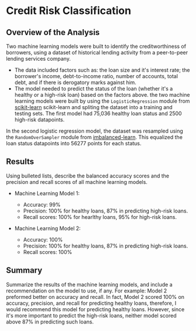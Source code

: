 # Credit Risk Classification

## Overview of the Analysis
Two machine learning models were built to identify the creditworthiness of borrowers, using a dataset of historical lending activity from a peer-to-peer lending services company.

* The data included factors such as: 
the loan size and it's interest rate; the borrower's income, debt-to-income ratio, number of accounts, total debt, and if there is derogatory marks against him.
* The model needed to predict the status of the loan (whether it's a healthy or a high-risk loan) based on the factors above.
the two machine learning models were built by using the `LogisticRegression` module from <a href=https://scikit-learn.org/stable/index.html>scikit-learn</a> scikit-learn and spliting the dataset into a training and testing sets. The first model had 75,036 healthy loan status and 2500 high-risk datapoints.

In the second logistic regression model, the dataset was resampled using the `RandomOverSampler` module from <a href=https://imbalanced-learn.org/dev/index.html>imbalanced-learn</a>. This equalized the loan status datapoints into 56277 points for each status.


## Results

Using bulleted lists, describe the balanced accuracy scores and the precision and recall scores of all machine learning models.

* Machine Learning Model 1:
  * Accuracy: 99%
  * Precision: 100% for healthy loans, 87% in predicting high-risk loans.
  * Recall scores: 100% for hearlthy loans, 95% for high-risk loans.



* Machine Learning Model 2:
  * Accuracy: 100%
  * Precision: 100% for healthy loans, 87% in predicting high-risk loans.
  * Recall scores: 100%

## Summary

Summarize the results of the machine learning models, and include a recommendation on the model to use, if any. For example:
Model 2 preformed better on accuracy and recall. In fact, Model 2 scored 100% on accuracy, precision, and recall for predicting healthy loans, therefore, I would recommend this model for predicting healthy loans. 
However, since it's more important to predict the high-risk loans, neither model scored above 87% in predicting such loans.  



